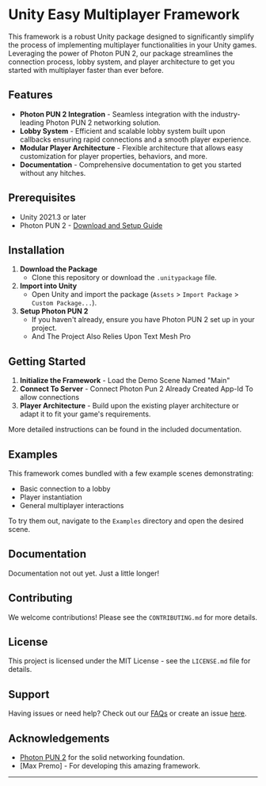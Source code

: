 # Unity Easy Multiplayer Framework

This framework is a robust Unity package designed to significantly simplify the process of implementing multiplayer functionalities in your Unity games. Leveraging the power of Photon PUN 2, our package streamlines the connection process, lobby system, and player architecture to get you started with multiplayer faster than ever before.

## Features
* **Photon PUN 2 Integration** - Seamless integration with the industry-leading Photon PUN 2 networking solution.
* **Lobby System** - Efficient and scalable lobby system built upon callbacks ensuring rapid connections and a smooth player experience.
* **Modular Player Architecture** - Flexible architecture that allows easy customization for player properties, behaviors, and more.
* **Documentation** - Comprehensive documentation to get you started without any hitches.

## Prerequisites

- Unity 2021.3 or later
- Photon PUN 2 - [Download and Setup Guide](https://doc.photonengine.com/en-us/pun/v2/getting-started/pun-intro)

## Installation

1. **Download the Package**
    - Clone this repository or download the `.unitypackage` file.
2. **Import into Unity**
    - Open Unity and import the package (`Assets` > `Import Package` > `Custom Package...`).
3. **Setup Photon PUN 2**
    - If you haven't already, ensure you have Photon PUN 2 set up in your project.
    - And The Project Also Relies Upon Text Mesh Pro

## Getting Started

1. **Initialize the Framework** - Load the Demo Scene Named "Main"
2. **Connect To Server** - Connect Photon Pun 2 Already Created App-Id To allow connections
3. **Player Architecture** - Build upon the existing player architecture or adapt it to fit your game's requirements.

More detailed instructions can be found in the included documentation.

## Examples

This framework comes bundled with a few example scenes demonstrating:
- Basic connection to a lobby
- Player instantiation
- General multiplayer interactions

To try them out, navigate to the `Examples` directory and open the desired scene.

## Documentation

Documentation not out yet. Just a little longer!

## Contributing

We welcome contributions! Please see the `CONTRIBUTING.md` for more details.

## License

This project is licensed under the MIT License - see the `LICENSE.md` file for details.

## Support

Having issues or need help? Check out our [FAQs](./path-to-your-faqs.md) or create an issue [here](https://github.com/your-username/your-repo-name/issues).

## Acknowledgements

- [Photon PUN 2](https://www.photonengine.com/en-US/PUN) for the solid networking foundation.
- [Max Premo] - For developing this amazing framework.

---
